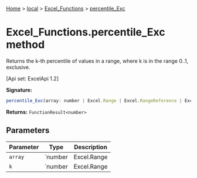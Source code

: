 [Home](./index) &gt; [local](local.md) &gt; [Excel\_Functions](local.excel_functions.md) &gt; [percentile\_Exc](local.excel_functions.percentile_exc.md)

# Excel\_Functions.percentile\_Exc method

Returns the k-th percentile of values in a range, where k is in the range 0..1, exclusive. 

 \[Api set: ExcelApi 1.2\]

**Signature:**
```javascript
percentile_Exc(array: number | Excel.Range | Excel.RangeReference | Excel.FunctionResult<any>, k: number | Excel.Range | Excel.RangeReference | Excel.FunctionResult<any>): FunctionResult<number>;
```
**Returns:** `FunctionResult<number>`

## Parameters

|  Parameter | Type | Description |
|  --- | --- | --- |
|  `array` | `number | Excel.Range | Excel.RangeReference | Excel.FunctionResult<any>` |  |
|  `k` | `number | Excel.Range | Excel.RangeReference | Excel.FunctionResult<any>` |  |

